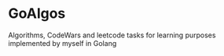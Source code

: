 # GoAlgos
Algorithms, CodeWars and leetcode tasks for learning purposes implemented by myself in Golang

